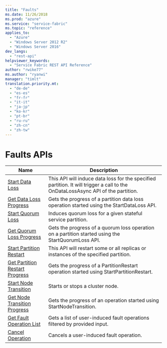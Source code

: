 ```yaml
---
title: "Faults"
ms.date: 11/26/2018
ms.prod: "azure"
ms.service: "service-fabric"
ms.topic: "reference"
applies_to: 
  - "Azure"
  - "Windows Server 2012 R2"
  - "Windows Server 2016"
dev_langs: 
  - "rest-api"
helpviewer_keywords: 
  - "Service Fabric REST API Reference"
author: "rwike77"
ms.author: "ryanwi"
manager: "timlt"
translation.priority.mt: 
  - "de-de"
  - "es-es"
  - "fr-fr"
  - "it-it"
  - "ja-jp"
  - "ko-kr"
  - "pt-br"
  - "ru-ru"
  - "zh-cn"
  - "zh-tw"
---
```

# Faults APIs

| Name | Description |
| --- | --- |
| [Start Data Loss](sfclient-v64-api-startdataloss.md) | This API will induce data loss for the specified partition. It will trigger a call to the OnDataLossAsync API of the partition.<br/> |
| [Get Data Loss Progress](sfclient-v64-api-getdatalossprogress.md) | Gets the progress of a partition data loss operation started using the StartDataLoss API.<br/> |
| [Start Quorum Loss](sfclient-v64-api-startquorumloss.md) | Induces quorum loss for a given stateful service partition.<br/> |
| [Get Quorum Loss Progress](sfclient-v64-api-getquorumlossprogress.md) | Gets the progress of a quorum loss operation on a partition started using the StartQuorumLoss API.<br/> |
| [Start Partition Restart](sfclient-v64-api-startpartitionrestart.md) | This API will restart some or all replicas or instances of the specified partition.<br/> |
| [Get Partition Restart Progress](sfclient-v64-api-getpartitionrestartprogress.md) | Gets the progress of a PartitionRestart operation started using StartPartitionRestart.<br/> |
| [Start Node Transition](sfclient-v64-api-startnodetransition.md) | Starts or stops a cluster node.<br/> |
| [Get Node Transition Progress](sfclient-v64-api-getnodetransitionprogress.md) | Gets the progress of an operation started using StartNodeTransition.<br/> |
| [Get Fault Operation List](sfclient-v64-api-getfaultoperationlist.md) | Gets a list of user-induced fault operations filtered by provided input.<br/> |
| [Cancel Operation](sfclient-v64-api-canceloperation.md) | Cancels a user-induced fault operation.<br/> |

